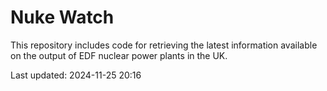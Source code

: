 # Nuke Watch

This repository includes code for retrieving the latest information available on the output of EDF nuclear power plants in the UK.

Last updated: 2024-11-25 20:16